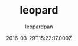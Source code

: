 ---
title: leopard
github: https://github.com/leopardpan/leopardpan.github.io
demo: https://baixin.io
author: leopardpan
ssg:
  - Jekyll
cms:
  - No Cms
date: 2016-03-29T15:22:17.000Z
description: 个人博客，看效果进入
stale: true
disabled: true
disabled_reason: error checking demo url
---